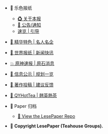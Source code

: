 * 🧧 乐色报纸

	* [♻ 关于本报 ](README.md)
	* [🏮 公告/通知](p/index-announcement.md)
	* [速览 | 引导](p/index.md)
	
* [💊 精华特色 | 名人名企](p/c/README.md)

* [🎇 世界报纸 | 新闻快讯](p/index-world-news.md)

* [💥 原神速报 | 原石消息](p/index-genshin-news.md)

* [📃 信息公示 | 规划一览](p/index-info.md)

* [🎫 著作投稿 | 建议反馈](p/k/README.md)

* [🍵 QYHotTea | 翹英熱茶](p/index-hottea-groups.md)
	
* 🎑 Paper 归档

	* [💢 View the LesePaper Repo](https://github.com/lspaper/lspaper.github.io/docs/images)

*  📰 **Copyright LesePaper (Teahouse Groups).**
